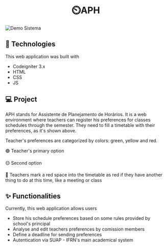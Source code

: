 <h1 align="center">⏲️<b>APH</b></h1>

![Demo Sistema](./src/assets/img/acha.gif)

## 🚀 Technologies

This web application was built with

- Codeigniter 3.x
- HTML
- CSS
- JS

## 💻 Project

APH stands for Assistente de Planejamento de Horários. It is a web environment where teachers can register his preferences for classes schedules through the semester. They need to fill a timetable with their preferences, as it's shown above.

Teacher's preferences are categorized by colors: green, yellow and red. 

🟢 Teacher's primary option

🟡 Second option

🔴 Teachers mark a red space into the timetable as red if they have another thing to do at this time, like a meeting or class

## ✨ Functionalities

Currently, this web application allows users

- Store his schedule preferences based on some rules provided by school's principal
- Analyse and edit teachers preferences by comission members
- Define a deadline for sending preferences
- Autentication via SUAP - IFRN's main academical system
